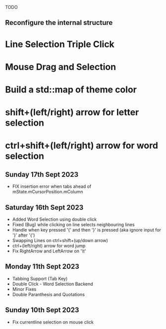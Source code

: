 TODO
## Reconfigure the internal structure
# Line Selection Triple Click
# Mouse Drag and Selection
# Build a std::map of theme color
# shift+(left/right) arrow for letter selection
# ctrl+shift+(left/right) arrow for word selection

## Sunday 17th Sept 2023
+ FIX insertion error when tabs ahead of mState.mCursorPosition.mColumn


## Saturday 16th Sept 2023
+ Added Word Selection using double click
+ Fixed (Bug) while clicking on line selects neighbouring lines
+ Handle when key pressed '{' and then '}' is pressed (aka ignore input for '}' after '{')
+ Swapping Lines on ctrl+shift+(up/down arrow)
+ ctrl+(left/right) arrow for word jump
+ Fix RightArrow and LeftArrow on '\t'

## Monday 11th Sept 2023
+ Tabbing Support (Tab Key)
+ Double Click - Word Selection Backend
+ Minor Fixes
+ Double Paranthesis and Quotations 

## Sunday 10th Sept 2023
- Fix currentline selection on mouse click
